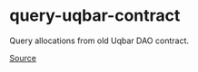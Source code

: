 # query-uqbar-contract

Query allocations from old Uqbar DAO contract.

[Source](https://claude.ai/share/4951be5e-cf3d-4e3d-9b8f-da87a72988c1)
